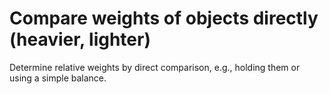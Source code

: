 # Compare weights of objects directly (heavier, lighter)

Determine relative weights by direct comparison, e.g., holding them or using a simple balance.

